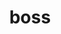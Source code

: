 ---
category: 4-letters
denotation: null
name: boss
reference_link: https://www.etymonline.com/word/boss
root_language: null
root_name: null
title: boss
type: free
word_sums:
- respelling: boss
  sum: 'Boss + '
---